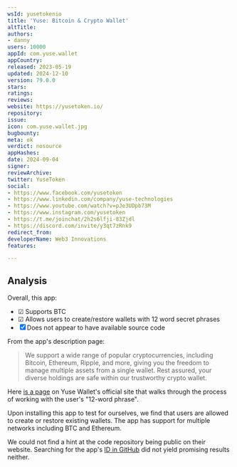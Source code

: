 ```yaml
---
wsId: yusetokenio
title: 'Yuse: Bitcoin & Crypto Wallet'
altTitle: 
authors:
- danny
users: 10000
appId: com.yuse.wallet
appCountry: 
released: 2023-05-19
updated: 2024-12-10
version: 79.0.0
stars: 
ratings: 
reviews: 
website: https://yusetoken.io/
repository: 
issue: 
icon: com.yuse.wallet.jpg
bugbounty: 
meta: ok
verdict: nosource
appHashes: 
date: 2024-09-04
signer: 
reviewArchive: 
twitter: YuseToken
social:
- https://www.facebook.com/yusetoken
- https://www.linkedin.com/company/yuse-technologies
- https://www.youtube.com/watch?v=pJe3UDpb73M
- https://www.instagram.com/yusetoken
- https://t.me/joinchat/2h2s6lfji-83Zjdl
- https://discord.com/invite/y3qt7zRnk9
redirect_from: 
developerName: Web3 Innovations
features: 

---
```


## Analysis

Overall, this app:

- ☑ Supports BTC
- ☑ Allows users to create/restore wallets with 12 word secret phrases
- ☒ Does not appear to have available source code

From the app's description page:

> We support a wide range of popular cryptocurrencies, including Bitcoin, Ethereum, Ripple, and more, giving you the freedom to manage multiple assets from a single wallet. Rest assured, your diverse holdings are safe within our trustworthy crypto wallet.

Here [is a page](https://yusetoken.io/decoding-security-the-power-of-12-word-phrases-in-defi-wallets/) on Yuse Wallet's official site that walks through the process of working with the user's "12-word phrase". 

Upon installing this app to test for ourselves, we find that users are allowed to create or restore existing wallets. The app has support for multiple networks including BTC and Ethereum. 

We could not find a hint at the code repository being public on their website. Searching for the app's [ID in GitHub](https://github.com/search?q=%22com.yuse.wallet%22&type=code) did not yield promising results neither.